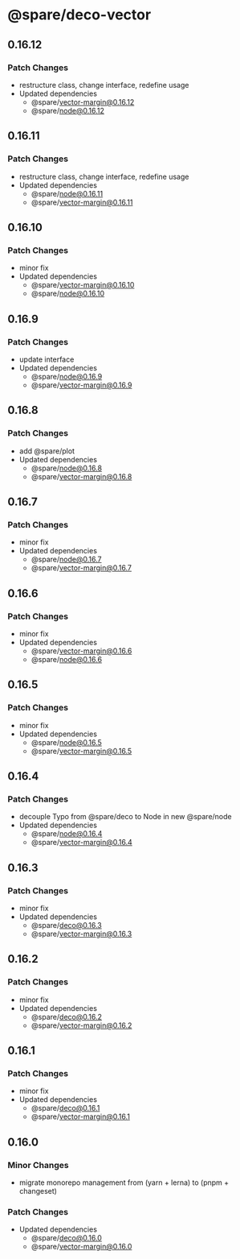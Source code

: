 # @spare/deco-vector

## 0.16.12

### Patch Changes

- restructure class, change interface, redefine usage
- Updated dependencies
  - @spare/vector-margin@0.16.12
  - @spare/node@0.16.12

## 0.16.11

### Patch Changes

- restructure class, change interface, redefine usage
- Updated dependencies
  - @spare/node@0.16.11
  - @spare/vector-margin@0.16.11

## 0.16.10

### Patch Changes

- minor fix
- Updated dependencies
  - @spare/vector-margin@0.16.10
  - @spare/node@0.16.10

## 0.16.9

### Patch Changes

- update interface
- Updated dependencies
  - @spare/node@0.16.9
  - @spare/vector-margin@0.16.9

## 0.16.8

### Patch Changes

- add @spare/plot
- Updated dependencies
  - @spare/node@0.16.8
  - @spare/vector-margin@0.16.8

## 0.16.7

### Patch Changes

- minor fix
- Updated dependencies
  - @spare/node@0.16.7
  - @spare/vector-margin@0.16.7

## 0.16.6

### Patch Changes

- minor fix
- Updated dependencies
  - @spare/vector-margin@0.16.6
  - @spare/node@0.16.6

## 0.16.5

### Patch Changes

- minor fix
- Updated dependencies
  - @spare/node@0.16.5
  - @spare/vector-margin@0.16.5

## 0.16.4

### Patch Changes

- decouple Typo from @spare/deco to Node in new @spare/node
- Updated dependencies
  - @spare/node@0.16.4
  - @spare/vector-margin@0.16.4

## 0.16.3

### Patch Changes

- minor fix
- Updated dependencies
  - @spare/deco@0.16.3
  - @spare/vector-margin@0.16.3

## 0.16.2

### Patch Changes

- minor fix
- Updated dependencies
  - @spare/deco@0.16.2
  - @spare/vector-margin@0.16.2

## 0.16.1

### Patch Changes

- minor fix
- Updated dependencies
  - @spare/deco@0.16.1
  - @spare/vector-margin@0.16.1

## 0.16.0

### Minor Changes

- migrate monorepo management from (yarn + lerna) to (pnpm + changeset)

### Patch Changes

- Updated dependencies
  - @spare/deco@0.16.0
  - @spare/vector-margin@0.16.0
